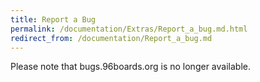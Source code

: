 ```yaml
---
title: Report a Bug
permalink: /documentation/Extras/Report_a_bug.md.html
redirect_from: /documentation/Report_a_bug.md
---
```

Please note that bugs.96boards.org is no longer available.
